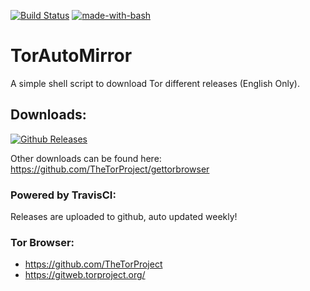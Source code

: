 [![Build Status](https://travis-ci.org/yshalsager/TorAutoMirror.svg?branch=master)](https://travis-ci.org/yshalsager/TorAutoMirror)
[![made-with-bash](https://img.shields.io/badge/Made%20with-Bash-1f425f.svg)](https://www.gnu.org/software/bash/)

# TorAutoMirror
A simple shell script to download Tor different releases (English Only).

## Downloads: 
[![Github Releases](https://img.shields.io/badge/Downloads-GitHub-blue.svg)](https://github.com/yshalsager/TorAutoMirror/releases)

Other downloads can be found here:
https://github.com/TheTorProject/gettorbrowser

### Powered by TravisCI:
Releases are uploaded to github, auto updated weekly!

### Tor Browser: 
- https://github.com/TheTorProject
- https://gitweb.torproject.org/
